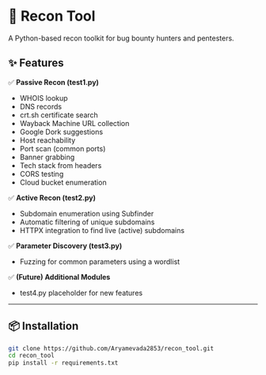 # 🔎 Recon Tool

A Python-based recon toolkit for bug bounty hunters and pentesters.

## ✨ Features

✅ **Passive Recon (test1.py)**
- WHOIS lookup
- DNS records
- crt.sh certificate search
- Wayback Machine URL collection
- Google Dork suggestions
- Host reachability
- Port scan (common ports)
- Banner grabbing
- Tech stack from headers
- CORS testing
- Cloud bucket enumeration

✅ **Active Recon (test2.py)**
- Subdomain enumeration using Subfinder
- Automatic filtering of unique subdomains
- HTTPX integration to find live (active) subdomains

✅ **Parameter Discovery (test3.py)**
- Fuzzing for common parameters using a wordlist

✅ **(Future) Additional Modules**
- test4.py placeholder for new features

---

## 📦 Installation

```bash
git clone https://github.com/Aryamevada2853/recon_tool.git
cd recon_tool
pip install -r requirements.txt
